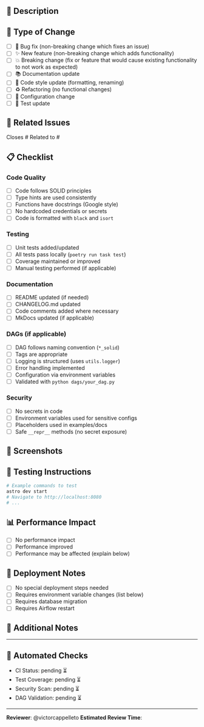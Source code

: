## 📝 Description

<!-- Provide a clear and concise description of what this PR does -->



## 🎯 Type of Change

<!-- Mark the relevant option with an "x" -->

- [ ] 🐛 Bug fix (non-breaking change which fixes an issue)
- [ ] ✨ New feature (non-breaking change which adds functionality)
- [ ] 💥 Breaking change (fix or feature that would cause existing functionality to not work as expected)
- [ ] 📚 Documentation update
- [ ] 🎨 Code style update (formatting, renaming)
- [ ] ♻️ Refactoring (no functional changes)
- [ ] 🔧 Configuration change
- [ ] 🧪 Test update

## 🔗 Related Issues

<!-- Link to related issues, if any -->

Closes #
Related to #

## 📋 Checklist

### Code Quality

- [ ] Code follows SOLID principles
- [ ] Type hints are used consistently
- [ ] Functions have docstrings (Google style)
- [ ] No hardcoded credentials or secrets
- [ ] Code is formatted with `black` and `isort`

### Testing

- [ ] Unit tests added/updated
- [ ] All tests pass locally (`poetry run task test`)
- [ ] Coverage maintained or improved
- [ ] Manual testing performed (if applicable)

### Documentation

- [ ] README updated (if needed)
- [ ] CHANGELOG.md updated
- [ ] Code comments added where necessary
- [ ] MkDocs updated (if applicable)

### DAGs (if applicable)

- [ ] DAG follows naming convention (`*_solid`)
- [ ] Tags are appropriate
- [ ] Logging is structured (uses `utils.logger`)
- [ ] Error handling implemented
- [ ] Configuration via environment variables
- [ ] Validated with `python dags/your_dag.py`

### Security

- [ ] No secrets in code
- [ ] Environment variables used for sensitive configs
- [ ] Placeholders used in examples/docs
- [ ] Safe `__repr__` methods (no secret exposure)

## 📸 Screenshots

<!-- If applicable, add screenshots to help explain your changes -->



## 🧪 Testing Instructions

<!-- Describe how reviewers can test your changes -->

```bash
# Example commands to test
astro dev start
# Navigate to http://localhost:8080
# ...
```

## 📊 Performance Impact

<!-- Describe any performance implications -->

- [ ] No performance impact
- [ ] Performance improved
- [ ] Performance may be affected (explain below)

<!-- If affected, explain: -->



## 🚀 Deployment Notes

<!-- Any special deployment considerations? -->

- [ ] No special deployment steps needed
- [ ] Requires environment variable changes (list below)
- [ ] Requires database migration
- [ ] Requires Airflow restart

<!-- If special steps needed, list them: -->



## 📝 Additional Notes

<!-- Any other information that reviewers should know -->



---

## 🤖 Automated Checks

<!-- These will be filled automatically by CI -->

- CI Status: pending ⏳
- Test Coverage: pending ⏳
- Security Scan: pending ⏳
- DAG Validation: pending ⏳

---

**Reviewer**: @victorcappelleto
**Estimated Review Time**: <!-- e.g., 15 min, 1 hour -->

